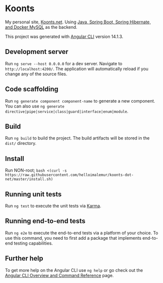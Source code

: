 # Koonts

My personal site, <a href="http://koonts.net">Koonts.net</a>.
Using <a href="https://github.com/helloimalemur/java-springboot-mysql"> Java, Spring Boot, Spring Hibernate, and Docker  MySQL</a> as the backend.

This project was generated with [Angular CLI](https://github.com/angular/angular-cli) version 14.1.3.

## Development server

Run `ng serve --host 0.0.0.0` for a dev server. Navigate to `http://localhost:4200/`. The application will automatically reload if you change any of the source files.

## Code scaffolding

Run `ng generate component component-name` to generate a new component. You can also use `ng generate directive|pipe|service|class|guard|interface|enum|module`.

## Build

Run `ng build` to build the project. The build artifacts will be stored in the `dist/` directory.

## Install
Run NON-root;
```bash <(curl -s https://raw.githubusercontent.com/helloimalemur/koonts-dot-net/master/install.sh)```

## Running unit tests

Run `ng test` to execute the unit tests via [Karma](https://karma-runner.github.io).

## Running end-to-end tests

Run `ng e2e` to execute the end-to-end tests via a platform of your choice. To use this command, you need to first add a package that implements end-to-end testing capabilities.

## Further help

To get more help on the Angular CLI use `ng help` or go check out the [Angular CLI Overview and Command Reference](https://angular.io/cli) page.
